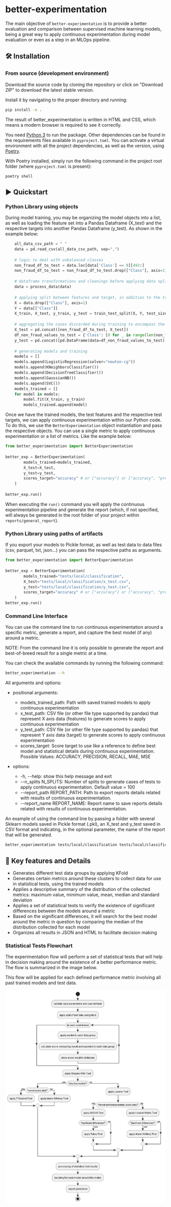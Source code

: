 # better-experimentation
The main objective of `better-experimentation` is to provide a better evaluation and comparison between supervised machine learning models, being a great way to apply continuous experimentation during model evaluation or even as a step in an MLOps pipeline.

## 🛠️ Installation

### From source (development environment)
Download the source code by cloning the repository or click on  "Download ZIP" to download the latest stable version.

Install it by navigating to the proper directory and running:

```sh
pip install -e .
```

The result of better_experimentation is written in HTML and CSS, which means a modern browser is required to see it correctly.

You need [Python 3](https://python3statement.github.io/) to run the package. Other dependencies can be found in the requirements files available in `pyproject.toml`. You can activate a virtual environment with all the project dependencies, as well as the version, using [Poetry](https://python-poetry.org).

With Poetry installed, simply run the following command in the project root folder (where `pyproject.toml` is present):   

```sh
poetry shell
```

## ▶️ Quickstart

### Python Library using objects
During model training, you may be organizing the model objects into a list, as well as loading the feature set into a Pandas Dataframe (X_test) and the respective targets into another Pandas Dataframe (y_test). As shown in the example below:

```python
    all_data_csv_path = " "
	data = pd.read_csv(all_data_csv_path, sep=",")

    # logic to deal with unbalanced classes
	non_fraud_df_to_test = data.loc[data['Class'] == 0][492:]
	non_fraud_df_to_test = non_fraud_df_to_test.drop(["Class"], axis=1)

    # dataframe transformations and cleanings before applying data split
	data = process_data(data) 
	
    # applying split between features and target, in addition to the training and testing part.
	X = data.drop(["Class"], axis=1)
	Y = data[["Class"]]
	X_train, X_test, y_train, y_test = train_test_split(X, Y, test_size=0.3, train_size=0.7)

    # aggregating the cases discarded during training to encompass the test scenarios
	X_test = pd.concat([non_fraud_df_to_test, X_test])
	df_non_fraud_values_to_test = {'Class': [0 for _ in range(len(non_fraud_df_to_test.values))]}
	y_test = pd.concat([pd.DataFrame(data=df_non_fraud_values_to_test), y_test])

    # generating models and training
	models = []
	models.append(LogisticRegression(solver="newton-cg"))
	models.append(KNeighborsClassifier())
	models.append(DecisionTreeClassifier())
	models.append(GaussianNB())
	models.append(SVC())
	models_trained = []
	for model in models:
		model.fit(X_train, y_train)
		models_trained.append(model)
```

Once we have the trained models, the test features and the respective test targets, we can apply continuous experimentation within our Python code. To do this, we use the `BetterExperimentation` object instantiation and pass the respective objects. You can use a single metric to apply continuous experimentation or a list of metrics. Like the example below:

```python
from better_experimentation import BetterExperimentation

better_exp = BetterExperimentation(
		models_trained=models_trained,
		X_test=X_test,
		y_test=y_test,
		scores_target="accuracy" # or ["accuracy"] or ["accuracy", "precision"]
	)

better_exp.run()
```

When executing the `run()` command you will apply the continuous experimentation pipeline and generate the report (which, if not specified, will always be generated in the root folder of your project within `reports/general_report`).

### Python Library using paths of artifacts
If you export your models to Pickle format, as well as test data to data files (csv, parquet, txt, json...) you can pass the respective paths as arguments.

```python
from better_experimentation import BetterExperimentation

better_exp = BetterExperimentation(
		models_trained="tests/local/classification",
		X_test="tests/local/classification/x_test.csv",
		y_test="tests/local/classification/y_test.csv",
		scores_target="accuracy" # or ["accuracy"] or ["accuracy", "precision"]
	)
better_exp.run()
```

### Command Line Interface
You can use the command line to run continuous experimentation around a specific metric, generate a report, and capture the best model (if any) around a metric. 

NOTE: From the command line it is only possible to generate the report and best-of-breed result for a single metric at a time.

You can check the available commands by running the following command:

```sh
better_experimentation --h
```

All arguments and options:

- positional arguments:
  - models_trained_path: Path with saved trained models to apply continuous experimentation
  - x_test_path: CSV file (or other file type supported by pandas) that represent X axis data (features) to generate scores to apply continuous experimentation
  - y_test_path: CSV file (or other file type supported by pandas) that represent Y axis data (target) to generate scores to apply continuous experimentation
  - scores_target: Score target to use like a reference to define best model and statistical details during continuous experimentation. Possible Values: ACCURACY, PRECISION, RECALL, MAE, MSE

- options:
  - -h, --help: show this help message and exit
  - --n_splits N_SPLITS: Number of splits to generate cases of tests to apply continuous experimentation. Default value = 100
  - --report_path REPORT_PATH: Path to export reports details related with results of continuous experimentation.
  - --report_name REPORT_NAME: Report name to save reports details related with results of continuous experimentation.

An example of using the command line by passing a folder with several Sklearn models saved in Pickle format (.pkl), an X_test and y_test saved in CSV format and indicating, in the optional parameter, the name of the report that will be generated.

```sh
better_experimentation tests/local/classification tests/local/classification/x_test.csv tests/local/classification/y_test.csv accuracy --report_name iury_teste
```

## 💎 Key features and Details
- Generates different test data groups by applying KFold
- Generates certain metrics around these clusters to collect data for use in statistical tests, using the trained models
- Applies a descriptive summary of the distribution of the collected metrics: maximum value, minimum value, mean, median and standard deviation
- Applies a set of statistical tests to verify the existence of significant differences between the models around a metric
- Based on the significant differences, it will search for the best model around the metric in question by comparing the median of the distribution collected for each model
- Organizes all results in JSON and HTML to facilitate decision making

### Statistical Tests Flowchart
The experimentation flow will perform a set of statistical tests that will help in decision making around the existence of a better performance metric. The flow is summarized in the image below.

This flow will be applied for each defined performance metric involving all past trained models and test data.

![alt text](images\docs\experimental_pipeline.png "Flowchat Continuous Experimentation")



